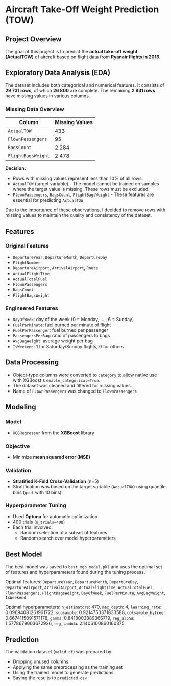 # Aircraft Take-Off Weight Prediction (TOW)

## Project Overview

The goal of this project is to predict the **actual take-off weight (ActualTOW)** of aircraft based on flight data from **Ryanair flights in 2016**.


## Exploratory Data Analysis (EDA)

The dataset includes both categorical and numerical features. It consists of **29 731 rows**, of which **26 800** are complete. The remaining **2 931 rows** have missing values in various columns.

### Missing Data Overview

| Column              | Missing Values |
|---------------------|----------------|
| `ActualTOW`         | 433            |
| `FlownPassengers`   | 95             |
| `BagsCount`         | 2 284          |
| `FlightBagsWeight`  | 2 478          |

**Decision:**
- Rows with missing values represent less than 10% of all rows.
- `ActualTOW` (target variable) - The model cannot be trained on samples where the target value is missing. These rows must be excluded.
- `FlownPassengers`, `BagsCount`, `FlightBagsWeight` - These features are essential for predicting `ActualTOW`

Due to the importance of these observations, I decided to remove rows with missing values to maintain the quality and consistency of the dataset.

## Features

### Original Features

- `DepartureYear`, `DepartureMonth`, `DepartureDay`
- `FlightNumber`
- `DepartureAirport`, `ArrivalAirport`, `Route`
- `ActualFlightTime`
- `ActualTotalFuel`
- `FlownPassengers`
- `BagsCount`
- `FlightBagsWeight`

### Engineered Features

- `DayOfWeek`: day of the week (0 = Monday, ... , 6 = Sunday)
- `FuelPerMinute`: fuel burned per minute of flight
- `FuelPerPassenger`: fuel burned per passenger
- `PassengersPerBag`: ratio of passengers to bags
- `AvgBagWeight`: average weight per bag
- `IsWeekend`: 1 for Saturday/Sunday flights, 0 for others


## Data Processing

- Object-type columns were converted to `category` to allow native use with XGBoost's `enable_categorical=True`.
- The dataset was cleaned and filtered for missing values.
- Name of `FLownPassengers` was changed to `FlownPassengers`


## Modeling

### Model

- `XGBRegressor` from the **XGBoost** library

### Objective

- Minimize **mean squared error (MSE)**

### Validation

- **Stratified K-Fold Cross-Validation** (n=5)
- Stratification was based on the target variable (`ActualTOW`) using quantile bins (`qcut` with 10 bins)

### Hyperparameter Tuning

- Used **Optuna** for automatic optimization
- 400 trials (`n_trials=400`)
- Each trial involved:
  - Random selection of a subset of features
  - Random search over model hyperparameters


## Best Model

The best model was saved to `best_xgb_model.pkl` and uses the optimal set of features and hyperparameters found during the tuning process.

Optimal features: `DepartureYear`, `DepartureMonth`, `DepartureDay`, `DepartureAirport`, `ArrivalAirport`, `ActualFlightTime`, `ActualTotalFuel`, `FlownPassengers`, `FlightBagsWeight`, `DayOfWeek`, `FuelPerMinute`, `AvgBagWeight`, `IsWeekend`

Optimal hyperparameters:
`n_estimators`: 470, 
`max_depth`: 4, 
`learning_rate`: 0.09694081261961722, 
`subsample`: 0.9214753371833588, 
`colsample_bytree`: 0.6674115091571178, 
`gamma`: 0.8418003889366719, 
`reg_alpha`: 1.5778679003672926, 
`reg_lambda`: 2.1406100860160375


## Prediction

The validation dataset (`valid_df`) was prepared by:

- Dropping unused columns
- Applying the same preprocessing as the training set
- Using the trained model to generate predictions
- Saving the results to `predicted.csv`



